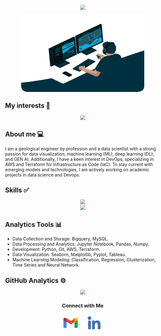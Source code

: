 <p align="center">
   <img src="https://readme-typing-svg.demolab.com?font=Roboto+Slab&color=01313f&size=35&center=true&vCenter=true&width=450&duration=1500&pause=1000&lines=!Hi%2C+I'm+Cristhian+Ocampo+%F0%9F%91%8B;Data+Scientist" width="auto" height="45"/>
</p>

<p align="center">
  <img alt="Coding GIF" width="400" height="250" src="assets/Data.gif"/>
</p>

## My interests 🔧

<p align="center">
   <img src="https://readme-typing-svg.demolab.com?font=Roboto+Slab&color=01313f&size=35&center=true&vCenter=true&width=450&duration=1500&pause=1000&lines=Artificial+Intelligence;Data+Science;Machine+Learning;DevOps" width="auto" height="35"/>
</p>

## About me 💻

I am a geological engineer by profession and a data scientist with a strong passion for data visualization, machine learning (ML), deep learning (DL), and GEN AI.
Additionally, I have a keen interest in DevOps, specializing in AWS and Terraform for Infrastructure as Code (IaC).
To stay current with emerging models and technologies, I am actively working on academic projects in data science and Devops.

## Skills ✅

<p align="center">
  <a href="https://skillicons.dev">
    <img src="https://skillicons.dev/icons?i=terraform,aws,py,sklearn,tensorflow,ai,docker,ansible"/>
    <br>
    <img src="https://skillicons.dev/icons?i=git,github,anaconda,mysql,bash,linux,vscode,wordpress"/>
  </a>
</p>

## Analytics Tools 📊

- Data Collection and Storage: Bigquery, MySQL.
- Data Processing and Analytics: Jupyter Notebook, Pandas, Numpy.
- Development: Python, Git, AWS, Terraform.
- Data Visualization: Seaborn, Matplotlib, Pyplot, Tableau.
- Machine Learning Modeling: Classification, Regression, Clusterization, Time Series and Neural Network.

## GitHub Analytics ⚙️

<p align="center">
<a href="https://github.com/CCOcampo">
  <img height="180em" src="https://github-readme-stats-eight-theta.vercel.app/api?username=CCOcampo&show_icons=true&theme=algolia&include_all_commits=true&count_private=true"/>
</a>
</p>

<h3 align="center">Connect with Me</h3>
<p align="center">
  <a href="mailto:ccocampob@unal.edu.co" target="_blank">
    <img align="center" src="Assets/gmail.png" alt="mail" height="50" width="55" />
  </a>
  &nbsp;&nbsp;&nbsp;
  <a href="https://www.linkedin.com/in/cristhian-camilo-ocampo-bolivar/" target="_blank">
    <img align="center" src="Assets/Linkedin.png" alt="linkedin" height="60" width="60" />
  </a>
</p>
